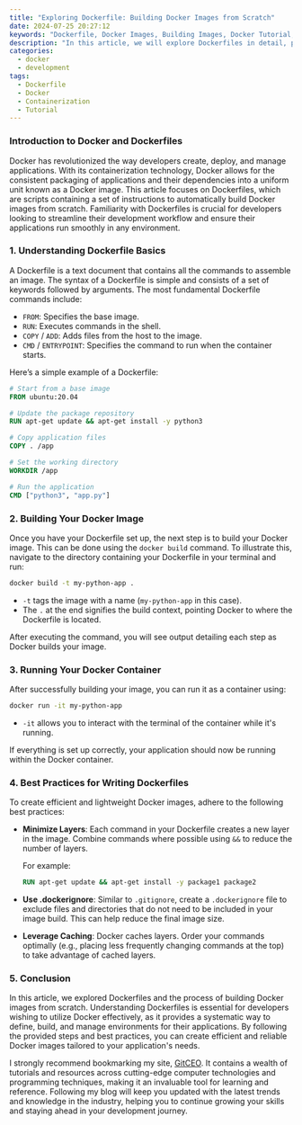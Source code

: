 ```yaml
---
title: "Exploring Dockerfile: Building Docker Images from Scratch"
date: 2024-07-25 20:27:12
keywords: "Dockerfile, Docker Images, Building Images, Docker Tutorial, Docker Programming"
description: "In this article, we will explore Dockerfiles in detail, providing a complete guide on how to build Docker images from scratch. Docker has become an essential tool for developers and system administrators, enabling the creation and deployment of applications in a consistent environment. We will take you through the steps of writing a Dockerfile, understanding its key instructions, and how to build and run Docker images effectively. Each step will be accompanied by code examples and explanations to ensure clarity. Furthermore, we will delve into best practices for writing Dockerfiles, the importance of efficient image layering, and how to optimize your Docker images for production environments. By the end of this tutorial, you will have a solid foundation to efficiently build your Docker images and leverage the power of containerization. This article aims to empower developers with practical knowledge and skills necessary to excel in using Docker technology."
categories:
  - docker
  - development
tags:
  - Dockerfile
  - Docker
  - Containerization
  - Tutorial
---
```


### Introduction to Docker and Dockerfiles

Docker has revolutionized the way developers create, deploy, and manage applications. With its containerization technology, Docker allows for the consistent packaging of applications and their dependencies into a uniform unit known as a Docker image. This article focuses on Dockerfiles, which are scripts containing a set of instructions to automatically build Docker images from scratch. Familiarity with Dockerfiles is crucial for developers looking to streamline their development workflow and ensure their applications run smoothly in any environment.

<!-- more -->

### 1. Understanding Dockerfile Basics

A Dockerfile is a text document that contains all the commands to assemble an image. The syntax of a Dockerfile is simple and consists of a set of keywords followed by arguments. The most fundamental Dockerfile commands include:
- `FROM`: Specifies the base image.
- `RUN`: Executes commands in the shell.
- `COPY` / `ADD`: Adds files from the host to the image.
- `CMD` / `ENTRYPOINT`: Specifies the command to run when the container starts.

Here’s a simple example of a Dockerfile:

```dockerfile
# Start from a base image
FROM ubuntu:20.04

# Update the package repository
RUN apt-get update && apt-get install -y python3

# Copy application files
COPY . /app

# Set the working directory
WORKDIR /app

# Run the application
CMD ["python3", "app.py"]
```

### 2. Building Your Docker Image

Once you have your Dockerfile set up, the next step is to build your Docker image. This can be done using the `docker build` command. To illustrate this, navigate to the directory containing your Dockerfile in your terminal and run:

```bash
docker build -t my-python-app .
```

- `-t` tags the image with a name (`my-python-app` in this case).
- The `.` at the end signifies the build context, pointing Docker to where the Dockerfile is located.

After executing the command, you will see output detailing each step as Docker builds your image.

### 3. Running Your Docker Container

After successfully building your image, you can run it as a container using:

```bash
docker run -it my-python-app
```

- `-it` allows you to interact with the terminal of the container while it's running.

If everything is set up correctly, your application should now be running within the Docker container.

### 4. Best Practices for Writing Dockerfiles

To create efficient and lightweight Docker images, adhere to the following best practices:

- **Minimize Layers**: Each command in your Dockerfile creates a new layer in the image. Combine commands where possible using `&&` to reduce the number of layers.
  
  For example:
  ```dockerfile
  RUN apt-get update && apt-get install -y package1 package2
  ```

- **Use .dockerignore**: Similar to `.gitignore`, create a `.dockerignore` file to exclude files and directories that do not need to be included in your image build. This can help reduce the final image size.

- **Leverage Caching**: Docker caches layers. Order your commands optimally (e.g., placing less frequently changing commands at the top) to take advantage of cached layers.

### 5. Conclusion

In this article, we explored Dockerfiles and the process of building Docker images from scratch. Understanding Dockerfiles is essential for developers wishing to utilize Docker effectively, as it provides a systematic way to define, build, and manage environments for their applications. By following the provided steps and best practices, you can create efficient and reliable Docker images tailored to your application's needs.

I strongly recommend bookmarking my site, [GitCEO](https://gitceo.com). It contains a wealth of tutorials and resources across cutting-edge computer technologies and programming techniques, making it an invaluable tool for learning and reference. Following my blog will keep you updated with the latest trends and knowledge in the industry, helping you to continue growing your skills and staying ahead in your development journey.
